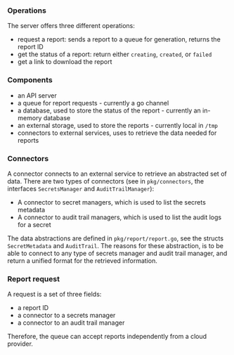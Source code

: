 ### Operations

The server offers three different operations:
- request a report: sends a report to a queue for generation, returns the report ID
- get the status of a report: return either `creating`, `created`, or `failed`
- get a link to download the report

### Components

- an API server 
- a queue for report requests - currently a go channel
- a database, used to store the status of the report - currently an in-memory database
- an external storage, used to store the reports - currently local in `/tmp`
- connectors to external services, uses to retrieve the data needed for reports

### Connectors

A connector connects to an external service to retrieve an abstracted set of data. There are two types of connectors (see in `pkg/connectors`, the interfaces `SecretsManager` and `AuditTrailManager`):
- A connector to secret managers, which is used to list the secrets metadata 
- A connector to audit trail managers, which is used to list the audit logs for a secret

The data abstractions are defined in `pkg/report/report.go`, see the structs `SecretMetadata` and `AuditTrail`. The reasons for these abstraction, is to be able to connect to any type of secrets manager and audit trail manager, and return a unified format for the retrieved information.

### Report request

A request is a set of three fields:
- a report ID
- a connector to a secrets manager
- a connector to an audit trail manager

Therefore, the queue can accept reports independently from a cloud provider.
